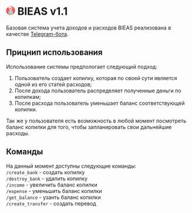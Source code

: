 # ![](./assets/logo-24.png) BIEAS v1.1   
Базовая система учета доходов и расходов BIEAS реализована в качестве [Telegram-бота](https://t.me/BIEAS_bot).

## Прицнип использования
Использование системы предпологает следующий подход:
1. Пользователь создает копилку, которая по своей сути является одной из его статей расходов;
2. После дохода пользователь распределяет полученные деньги по копилкам;
3. После расхода пользователь уменьшает баланс соответствующей копилки.

Так же у пользователя есть возможность в любой момент посмотреть баланс копилки для того, чтобы запланировать свои дальнейшие расходы.

## Команды
На данный момент доступны следующие команды:  
`/create_bank` - создать копилку  
`/destroy_bank` - удалить копилку  
`/income` - увеличить баланс копилки  
`/expense` - уменьшить баланс копилки  
`/get_balance` - узанть баланс копилки  
`/create_transfer` - создать перевод
